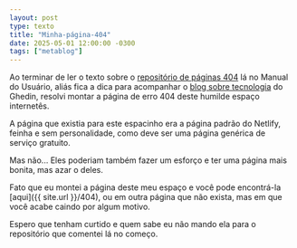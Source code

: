 ```yaml
---
layout: post
type: texto
title: "Minha-página-404"
date: 2025-05-01 12:00:00 -0300
tags: ["metablog"]
---
```

Ao terminar de ler o texto sobre o [repositório de páginas 404](https://manualdousuario.net/404-paginas-de-erro/) lá no Manual do Usuário, aliás fica a dica para acompanhar o [blog sobre tecnologia](https://manualdousuario.net/) do Ghedin, resolvi montar a página de erro 404 deste humilde espaço internetês.  

A página que existia para este espacinho era a página padrão do Netlify, feinha e sem personalidade, como deve ser uma página genérica de serviço gratuito.  

Mas não... Eles poderiam também fazer um esforço e ter uma página mais bonita, mas azar o deles.  

Fato que eu montei a página deste meu espaço e você pode encontrá-la [aqui]({{ site.url }}/404), ou em outra página que não exista, mas em que você acabe caindo por algum motivo.  

Espero que tenham curtido e quem sabe eu não mando ela para o repositório que comentei lá no começo.